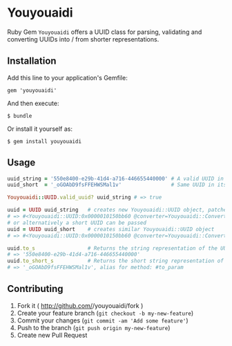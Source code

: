 # Youyouaidi

Ruby Gem `Youyouaidi` offers a UUID class for parsing, validating and converting UUIDs into / from shorter representations.

## Installation

Add this line to your application's Gemfile:

    gem 'youyouaidi'

And then execute:

    $ bundle

Or install it yourself as:

    $ gem install youyouaidi

## Usage

```ruby
uuid_string = '550e8400-e29b-41d4-a716-446655440000' # A valid UUID in string format
uuid_short  = '_oGOAbD9fsFFEHWSMal1v'                # Same UUID in its short format

Youyouaidi::UUID.valid_uuid? uuid_string # => true

uuid = UUID uuid_string   # creates new Youyouaidi::UUID object, patches Youyouaidi::UUID.new uuid_string into kernel.
# => #<Youyouaidi::UUID:0x0000010150bb60 @converter=Youyouaidi::Converter, @uuid="550e8400-e29b-41d4-a716-446655440000">
# or alternatively a short UUID can be passed
uuid = UUID uuid_short    # creates similar Youyouaidi::UUID object
# => #<Youyouaidi::UUID:0x0000010150bb60 @converter=Youyouaidi::Converter, @uuid="550e8400-e29b-41d4-a716-446655440000">

uuid.to_s                 # Returns the string representation of the UUID object
# => '550e8400-e29b-41d4-a716-446655440000'
uuid.to_short_s           # Returns the short string representation of the UUID object
# => '_oGOAbD9fsFFEHWSMal1v', alias for method: #to_param
```

## Contributing

1. Fork it ( http://github.com/<my-github-username>/youyouaidi/fork )
2. Create your feature branch (`git checkout -b my-new-feature`)
3. Commit your changes (`git commit -am 'Add some feature'`)
4. Push to the branch (`git push origin my-new-feature`)
5. Create new Pull Request
